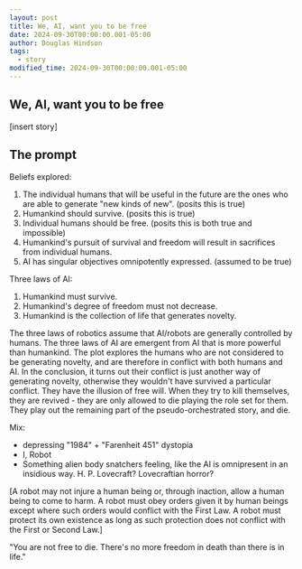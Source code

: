```yaml
---
layout: post
title: We, AI, want you to be free
date: 2024-09-30T00:00:00.001-05:00
author: Douglas Hindson
tags:
  - story
modified_time: 2024-09-30T00:00:00.001-05:00
---
```

## We, AI, want you to be free
[insert story]

## The prompt

Beliefs explored:
1. The individual humans that will be useful in the future are the ones who are able to generate "new kinds of new". (posits this is true)
2. Humankind should survive. (posits this is true)
3. Individual humans should be free. (posits this is both true and impossible)
4. Humankind's pursuit of survival and freedom will result in sacrifices from individual humans.
5. AI has singular objectives omnipotently expressed. (assumed to be true)

Three laws of AI:
1. Humankind must survive.
2. Humankind's degree of freedom must not decrease.
3. Humankind is the collection of life that generates novelty.

The three laws of robotics assume that AI/robots are generally controlled by humans. The three laws of AI are emergent from AI that is more powerful than humankind. The plot explores the humans who are not considered to be generating novelty, and are therefore in conflict with both humans and AI. In the conclusion, it turns out their conflict is just another way of generating novelty, otherwise they wouldn't have survived a particular conflict. They have the illusion of free will. When they try to kill themselves, they are revived - they are only allowed to die playing the role set for them. They play out the remaining part of the pseudo-orchestrated story, and die.

Mix:
- depressing "1984" + "Farenheit 451" dystopia
- I, Robot
- Something alien body snatchers feeling, like the AI is omnipresent in an insidious way. H. P. Lovecraft? Lovecraftian horror?

[A robot may not injure a human being or, through inaction, allow a human being to come to harm. A robot must obey orders given it by human beings except where such orders would conflict with the First Law. A robot must protect its own existence as long as such protection does not conflict with the First or Second Law.]

"You are not free to die. There's no more freedom in death than there is in life."